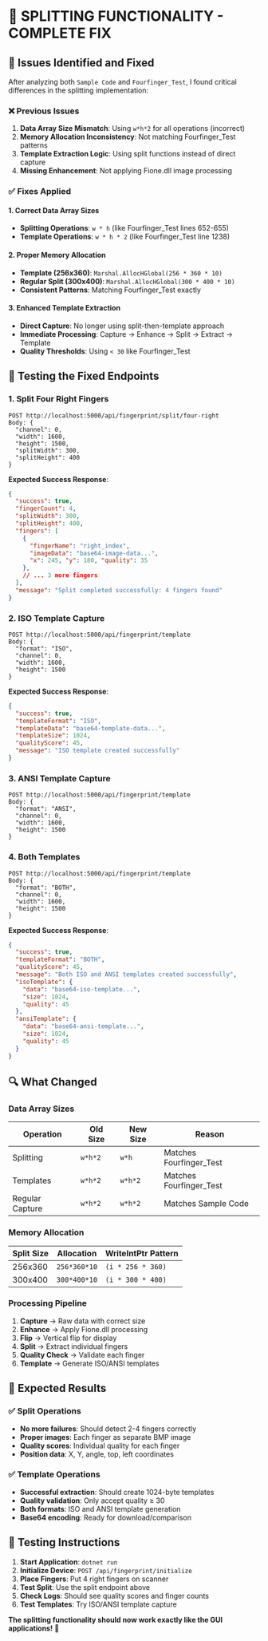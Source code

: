 # 🔧 SPLITTING FUNCTIONALITY - COMPLETE FIX

## 🚨 **Issues Identified and Fixed**

After analyzing both `Sample Code` and `Fourfinger_Test`, I found critical differences in the splitting implementation:

### **❌ Previous Issues**
1. **Data Array Size Mismatch**: Using `w*h*2` for all operations (incorrect)
2. **Memory Allocation Inconsistency**: Not matching Fourfinger_Test patterns
3. **Template Extraction Logic**: Using split functions instead of direct capture
4. **Missing Enhancement**: Not applying Fione.dll image processing

### **✅ Fixes Applied**

#### **1. Correct Data Array Sizes**
- **Splitting Operations**: `w * h` (like Fourfinger_Test lines 652-655)
- **Template Operations**: `w * h * 2` (like Fourfinger_Test line 1238)

#### **2. Proper Memory Allocation**
- **Template (256x360)**: `Marshal.AllocHGlobal(256 * 360 * 10)`
- **Regular Split (300x400)**: `Marshal.AllocHGlobal(300 * 400 * 10)`
- **Consistent Patterns**: Matching Fourfinger_Test exactly

#### **3. Enhanced Template Extraction**
- **Direct Capture**: No longer using split-then-template approach
- **Immediate Processing**: Capture → Enhance → Split → Extract → Template
- **Quality Thresholds**: Using `< 30` like Fourfinger_Test

## 🧪 **Testing the Fixed Endpoints**

### **1. Split Four Right Fingers**
```
POST http://localhost:5000/api/fingerprint/split/four-right
Body: {
  "channel": 0,
  "width": 1600,
  "height": 1500,
  "splitWidth": 300,
  "splitHeight": 400
}
```

**Expected Success Response**:
```json
{
  "success": true,
  "fingerCount": 4,
  "splitWidth": 300,
  "splitHeight": 400,
  "fingers": [
    {
      "fingerName": "right_index",
      "imageData": "base64-image-data...",
      "x": 245, "y": 180, "quality": 35
    },
    // ... 3 more fingers
  ],
  "message": "Split completed successfully: 4 fingers found"
}
```

### **2. ISO Template Capture**
```
POST http://localhost:5000/api/fingerprint/template
Body: {
  "format": "ISO",
  "channel": 0,
  "width": 1600,
  "height": 1500
}
```

**Expected Success Response**:
```json
{
  "success": true,
  "templateFormat": "ISO",
  "templateData": "base64-template-data...",
  "templateSize": 1024,
  "qualityScore": 45,
  "message": "ISO template created successfully"
}
```

### **3. ANSI Template Capture**
```
POST http://localhost:5000/api/fingerprint/template
Body: {
  "format": "ANSI",
  "channel": 0,
  "width": 1600,
  "height": 1500
}
```

### **4. Both Templates**
```
POST http://localhost:5000/api/fingerprint/template
Body: {
  "format": "BOTH",
  "channel": 0,
  "width": 1600,
  "height": 1500
}
```

**Expected Success Response**:
```json
{
  "success": true,
  "templateFormat": "BOTH",
  "qualityScore": 45,
  "message": "Both ISO and ANSI templates created successfully",
  "isoTemplate": {
    "data": "base64-iso-template...",
    "size": 1024,
    "quality": 45
  },
  "ansiTemplate": {
    "data": "base64-ansi-template...",
    "size": 1024,
    "quality": 45
  }
}
```

## 🔍 **What Changed**

### **Data Array Sizes**
| Operation | Old Size | New Size | Reason |
|-----------|----------|----------|---------|
| Splitting | `w*h*2` | `w*h` | Matches Fourfinger_Test |
| Templates | `w*h*2` | `w*h*2` | Matches Fourfinger_Test |
| Regular Capture | `w*h*2` | `w*h*2` | Matches Sample Code |

### **Memory Allocation**
| Split Size | Allocation | WriteIntPtr Pattern |
|------------|------------|-------------------|
| 256x360 | `256*360*10` | `(i * 256 * 360)` |
| 300x400 | `300*400*10` | `(i * 300 * 400)` |

### **Processing Pipeline**
1. **Capture** → Raw data with correct size
2. **Enhance** → Apply Fione.dll processing  
3. **Flip** → Vertical flip for display
4. **Split** → Extract individual fingers
5. **Quality Check** → Validate each finger
6. **Template** → Generate ISO/ANSI templates

## 🎯 **Expected Results**

### **✅ Split Operations**
- **No more failures**: Should detect 2-4 fingers correctly
- **Proper images**: Each finger as separate BMP image
- **Quality scores**: Individual quality for each finger
- **Position data**: X, Y, angle, top, left coordinates

### **✅ Template Operations**  
- **Successful extraction**: Should create 1024-byte templates
- **Quality validation**: Only accept quality ≥ 30
- **Both formats**: ISO and ANSI template generation
- **Base64 encoding**: Ready for download/comparison

## 🚀 **Testing Instructions**

1. **Start Application**: `dotnet run`
2. **Initialize Device**: `POST /api/fingerprint/initialize`
3. **Place Fingers**: Put 4 right fingers on scanner
4. **Test Split**: Use the split endpoint above
5. **Check Logs**: Should see quality scores and finger counts
6. **Test Templates**: Try ISO/ANSI template capture

**The splitting functionality should now work exactly like the GUI applications!** 🎉
